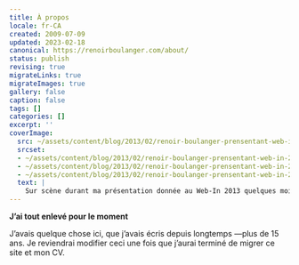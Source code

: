 ```yaml
---
title: À propos
locale: fr-CA
created: 2009-07-09
updated: 2023-02-18
canonical: https://renoirboulanger.com/about/
status: publish
revising: true
migrateLinks: true
migrateImages: true
gallery: false
caption: false
tags: []
categories: []
excerpt: ''
coverImage:
  src: ~/assets/content/blog/2013/02/renoir-boulanger-prensentant-web-in-2013-e1364610846261-239x300.jpg
  srcset:
  - ~/assets/content/blog/2013/02/renoir-boulanger-prensentant-web-in-2013-e1364610846261.jpg 250w
  - ~/assets/content/blog/2013/02/renoir-boulanger-prensentant-web-in-2013-e1364610846261-239x300.jpg 239w
  - ~/assets/content/blog/2013/02/renoir-boulanger-prensentant-web-in-2013-150x150.jpg 150w
  text: |
    Sur scène durant ma présentation donnée au Web-In 2013 quelques mois avant le WAQ
---
```


<rb-notice-box variant="warn" class="my-5">
  <strong slot="header">J’ai tout enlevé pour le moment</strong>

J’avais quelque chose ici, que j’avais écris depuis longtemps —plus de 15 ans.
Je reviendrai modifier ceci une fois que j’aurai terminé de migrer ce site et mon CV.

</rb-notice-box>



<!--
## VERSION COURTE

Son expérience passe notamment, par la [gestion de serveurs][2], et le [développement de sites web][3] qu'il a fait pour [plusieurs agences de communications au Québec][4].

Il a aussi créé des librairies d’intégration pour des applications web, et a participé au développement de plusieurs applications web spécialisées dont certaines ont été déployées chez des clients de grand nom, dont Ericsson, Téléfilm Canada, l’Union des Artistes.

----

## VERSION «PERSONNELLE»

J'ai 33 ans, j’ai une passion pour mon métier, j'ai du plaisir à m'appliquer à celui-ci, je suis heureux des choix que j'ai faits dans ma vie et je ne vois qu'un futur brillant et ça m'encourage.

### MON «TRUC»

Le Ouaibe! (sic) J'ai commencé en 1998 et je n'ai jamais arrêté. J'ai eu la chance d'avoir un coach durant ma vingtaine qui m'a appris comment utiliser vim, compiler le noyau Linux. Je n'ai jamais vraiment utilisé Windows, pour moi le terminal est là pour tout!
 

### MON IMPLICATION DANS LE PASSÉ

J'ai un passé très impliqué dans le monde paramilitaire et militaire.

J'ai commencé mon adolescence dans les *Cadets Royaux de l'Armée Canadienne* ([wikipedia][5]) dans le *2449 de Rock-Forest (une unité de Cadets située à Sherbrooke)*. J'y ai passé tout le reste de mon adolescence.


Après les cadets, j'avais choisi la carrière de militaire. Je m'étais donc enrôlé dans la force de Réserve des **Forces armées canadiennes** dans le 714e escadron des communications de Sherbrooke. J'y suis resté pendant 3 ans environ. Bien que parfois je regrette ce choix, j'ai démissionné pour des raisons idéologiques.

Après mon expérience de Militaire, je suis retourné comme instructeur civil a mon ancienne unité pour un an ou deux. Voir l'autre côté, d'être instructeur-civil, plutôt que cadet m'a donné une autre piqure. Celle de partager ce que j'ai appris dans les Forces et les cadets et le montrer a d'autres jeunes.

Vers 2004, j'ai découvert le *[Scoutisme][6] *avec Les *Scouts du Canada* ([*wikipedia*][7]). J'ai animé avec des enfants de 8-9 ans (Méthodologie *Castors*) et 9-11 ans (Méthodologie *Louveteau ([wikipedia][8])*).

Entre 2007 et 2010 j'ai été *chef d'unité [Scoute][7]. Je partageais mon expérience et dirigeait d'autres adultes dans cette aventure. Mes responsabilités en tant que chef d'unité étaient notamment de m'assurer que les jeunes profitaient d'un agenda autant éducatif qu'amusant.

### AUJOURD'HUI

Depuis 2010, j'ai quitté le bénévolat et j'ai décidé d'investir dans mes propres capacités. Je passe donc mon temps libre à étudier pour un certificat à l'Université, sur une contribution que je désire apporter a un logiciel libre, ou encore je pratique quelques concepts de programmation dans un «sandbox».


### AUSSI

Vous pouvez consulter ma section [Projets][10] où j'y publie quelques programmes et articles que j'ai écrit sur des sujets qui me tienent a coeur. Puis, finalement, j'ai aussi publié une section [Ligne éditoriale][11] qui énnonce mon code de conduite vis à vis ce que j'écris.

 [11]: /ligne-editoriale/
 [10]: /projets/
 [1]: /wp-content/uploads/2013/02/renoir-boulanger-prensentant-web-in-2013-e1364610846261.jpg
 [2]: /blog/tag/linux/ "Linux"
 [3]: /blog/tag/html/
 [4]: /blog/category/portfolio/ "Voir Portofolio"
 [5]: http://fr.wikipedia.org/wiki/Cadets_royaux_de_l%27arm%C3%A9e_canadienne
 [6]: /blog/category/scouts/
 [7]: http://fr.wikipedia.org/wiki/Scouts_Canada
 [8]: http://fr.wikipedia.org/wiki/Louvetisme
-->
